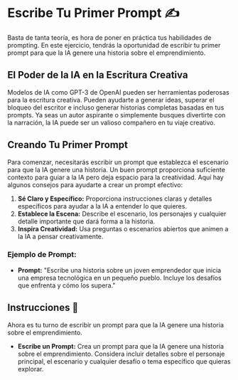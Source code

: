 # Escribe Tu Primer Prompt ✍️
Basta de tanta teoría, es hora de poner en práctica tus habilidades de prompting. En este ejercicio, tendrás la oportunidad de escribir tu primer prompt para que la IA genere una historia sobre el emprendimiento.

## El Poder de la IA en la Escritura Creativa

Modelos de IA como GPT-3 de OpenAI pueden ser herramientas poderosas para la escritura creativa. Pueden ayudarte a generar ideas, superar el bloqueo del escritor e incluso generar historias completas basadas en tus prompts. Ya seas un autor aspirante o simplemente busques divertirte con la narración, la IA puede ser un valioso compañero en tu viaje creativo.

## Creando Tu Primer Prompt

Para comenzar, necesitarás escribir un prompt que establezca el escenario para que la IA genere una historia. Un buen prompt proporciona suficiente contexto para guiar a la IA pero deja espacio para la creatividad. Aquí hay algunos consejos para ayudarte a crear un prompt efectivo:

1. **Sé Claro y Específico:** Proporciona instrucciones claras y detalles específicos para ayudar a la IA a entender lo que quieres.
2. **Establece la Escena:** Describe el escenario, los personajes y cualquier detalle importante que dará forma a la historia.
3. **Inspira Creatividad:** Usa preguntas o escenarios abiertos que animen a la IA a pensar creativamente.

### Ejemplo de Prompt:
- **Prompt:** "Escribe una historia sobre un joven emprendedor que inicia una empresa tecnológica en un pequeño pueblo. Incluye los desafíos que enfrenta y cómo los supera."

## Instrucciones 📌

Ahora es tu turno de escribir un prompt para que la IA genere una historia sobre el emprendimiento.

- **Escribe un Prompt:** Crea un prompt para que la IA genere una historia sobre el emprendimiento. Considera incluir detalles sobre el personaje principal, el escenario y cualquier desafío o tema específico que quieras explorar.
